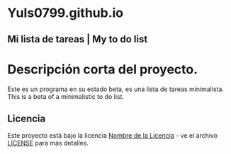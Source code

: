 # Yuls0799.github.io

## Mi lista de tareas | My to do list 

# Descripción corta del proyecto.

Este es un programa en su estado beta, es una lista de tareas minimalista. This is a beta of a minimalistic to do list.


## Licencia

Este proyecto está bajo la licencia [Nombre de la Licencia](LICENSE) - ve el archivo [LICENSE](LICENSE) para más detalles.
